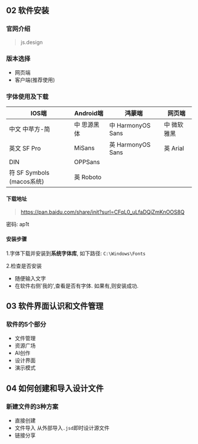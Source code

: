 ## 02 软件安装

### 官网介绍

> js.design



### 版本选择

* 网页端
* 客户端(推荐使用)



### 字体使用及下载

| IOS端                     | Android端   | 鸿蒙端            | 网页端      |
| ------------------------- | ----------- | ----------------- | ----------- |
| 中文 中苹方-简            | 中 思源黑体 | 中 HarmonyOS Sans | 中 微软雅黑 |
| 英文 SF Pro               | MiSans      | 英 HarmonyOS Sans | 英 Arial    |
| DIN                       | OPPSans     |                   |             |
| 符 SF Symbols (macos系统) | 英 Roboto   |                   |             |



#### 下载地址

> https://pan.baidu.com/share/init?surl=CFqL0_uLfaDQjZmKnOOS8Q

密码: ap1t



#### 安装步骤

1.字体下载并安装到**系统字体库**, 如下路径: `C:\Windows\Fonts`

2.检查是否安装

* 随便输入文字
* 在软件右侧'我的',查看是否有字体. 如果有,则安装成功.







## 03 软件界面认识和文件管理



### 软件的5个部分

* 文件管理
* 资源广场
* AI创作
* 设计界面
* 演示模式





## 04 如何创建和导入设计文件

### 新建文件的3种方案

* 直接创建
* 文件导入 从外部导入`.jsd`即时设计源文件
* 链接分享






























